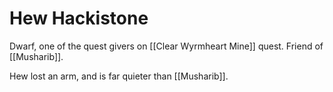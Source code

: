 # Hew Hackistone
Dwarf, one of the quest givers on [[Clear Wyrmheart Mine]] quest. Friend of [[Musharib]].

Hew lost an arm, and is far quieter than [[Musharib]].